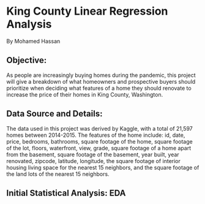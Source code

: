 # King County Linear Regression Analysis

By Mohamed Hassan

## Objective:

As people are increasingly buying homes during the pandemic, this project will give a breakdown of what homeowners and prospective buyers should prioritize when deciding what features of a home they should renovate to increase the price of their homes in King County, Washington.

## Data Source and Details:

The data used in this project was derived by Kaggle, with a total of 21,597 homes between 2014-2015. The features of the home include: id, date, price, bedrooms, bathrooms, square footage of the home, square footage of the lot, floors, waterfront, view, grade, square footage of a home apart from the basement, square footage of the basement, year built, year renovated, zipcode, latitude,	longitude, the square footage of interior housing living space for the nearest 15 neighbors, and the square footage of the land lots of the nearest 15 neighbors.

## Initial Statistical Analysis: EDA

